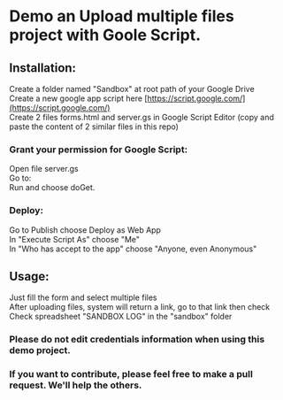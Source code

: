 # Demo an Upload multiple files project with Goole Script.
## Installation:
Create a folder named "Sandbox" at root path of your Google Drive  
Create a new google app script here [https://script.google.com/](https://script.google.com/)  
Create 2 files forms.html and server.gs in Google Script Editor (copy and paste the content of 2 similar files in this repo)  
### Grant your permission for Google Script:
Open file server.gs  
Go to:  
Run and choose doGet.  
### Deploy:
Go to Publish choose Deploy as Web App   
In "Execute Script As" choose "Me"  
In "Who has accept to the app" choose "Anyone, even Anonymous"  
## Usage:
Just fill the form and select multiple files  
After uploading files, system will return a link, go to that link then check  
Check spreadsheet "SANDBOX LOG" in the "sandbox" folder  
### Please do not edit credentials information when using this demo project.
### If you want to contribute, please feel free to make a pull request. We'll help the others.

